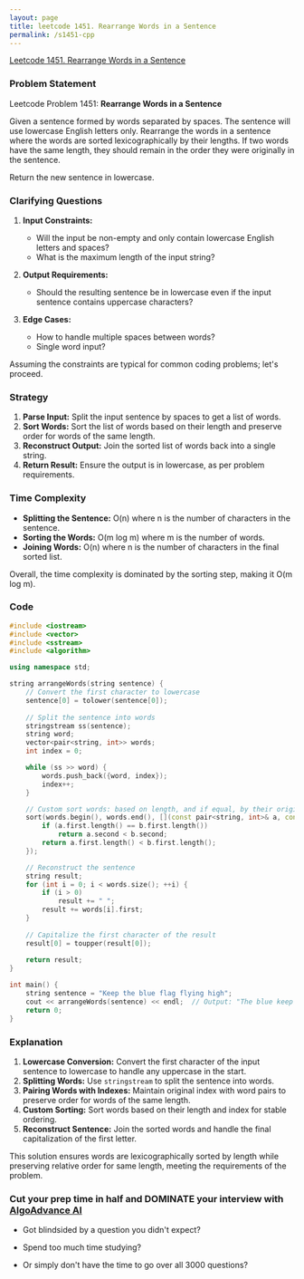 ```yaml
---
layout: page
title: leetcode 1451. Rearrange Words in a Sentence
permalink: /s1451-cpp
---
```

[Leetcode 1451. Rearrange Words in a Sentence](https://algoadvance.github.io/algoadvance/l1451)
### Problem Statement

Leetcode Problem 1451: **Rearrange Words in a Sentence**

Given a sentence formed by words separated by spaces. The sentence will use lowercase English letters only. Rearrange the words in a sentence where the words are sorted lexicographically by their lengths. If two words have the same length, they should remain in the order they were originally in the sentence.

Return the new sentence in lowercase.

### Clarifying Questions

1. **Input Constraints:**
   - Will the input be non-empty and only contain lowercase English letters and spaces?
   - What is the maximum length of the input string?
   
2. **Output Requirements:**
   - Should the resulting sentence be in lowercase even if the input sentence contains uppercase characters?

3. **Edge Cases:**
   - How to handle multiple spaces between words?
   - Single word input?

Assuming the constraints are typical for common coding problems; let's proceed.

### Strategy

1. **Parse Input:** Split the input sentence by spaces to get a list of words.
2. **Sort Words:** Sort the list of words based on their length and preserve order for words of the same length.
3. **Reconstruct Output:** Join the sorted list of words back into a single string.
4. **Return Result:** Ensure the output is in lowercase, as per problem requirements.

### Time Complexity

- **Splitting the Sentence:** O(n) where n is the number of characters in the sentence.
- **Sorting the Words:** O(m log m) where m is the number of words.
- **Joining Words:** O(n) where n is the number of characters in the final sorted list.

Overall, the time complexity is dominated by the sorting step, making it O(m log m).

### Code

```cpp
#include <iostream>
#include <vector>
#include <sstream>
#include <algorithm>

using namespace std;

string arrangeWords(string sentence) {
    // Convert the first character to lowercase
    sentence[0] = tolower(sentence[0]);
    
    // Split the sentence into words
    stringstream ss(sentence);
    string word;
    vector<pair<string, int>> words;
    int index = 0;

    while (ss >> word) {
        words.push_back({word, index});
        index++;
    }

    // Custom sort words: based on length, and if equal, by their original order
    sort(words.begin(), words.end(), [](const pair<string, int>& a, const pair<string, int>& b) {
        if (a.first.length() == b.first.length())
            return a.second < b.second;
        return a.first.length() < b.first.length();
    });

    // Reconstruct the sentence
    string result;
    for (int i = 0; i < words.size(); ++i) {
        if (i > 0)
            result += " ";
        result += words[i].first;
    }
    
    // Capitalize the first character of the result
    result[0] = toupper(result[0]);
    
    return result;
}

int main() {
    string sentence = "Keep the blue flag flying high";
    cout << arrangeWords(sentence) << endl;  // Output: "The blue keep flag flying high"
    return 0;
}
```

### Explanation

1. **Lowercase Conversion:** Convert the first character of the input sentence to lowercase to handle any uppercase in the start.
2. **Splitting Words:** Use `stringstream` to split the sentence into words.
3. **Pairing Words with Indexes:** Maintain original index with word pairs to preserve order for words of the same length.
4. **Custom Sorting:** Sort words based on their length and index for stable ordering.
5. **Reconstruct Sentence:** Join the sorted words and handle the final capitalization of the first letter.

This solution ensures words are lexicographically sorted by length while preserving relative order for same length, meeting the requirements of the problem.


### Cut your prep time in half and DOMINATE your interview with [AlgoAdvance AI](https://algoAdvance.com)

- Got blindsided by a question you didn't expect?

- Spend too much time studying?

- Or simply don't have the time to go over all 3000 questions?

